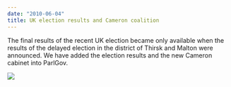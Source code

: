 ```yaml
---
date: "2010-06-04"
title: UK election results and Cameron coalition
---
```


The final results of the recent UK election became only available when the results of the delayed election in the district of Thirsk and Malton were announced. We have added the election results and the new Cameron cabinet into ParlGov.

![](/images/parliament-european-union.jpg)
